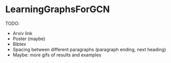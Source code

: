 # LearningGraphsForGCN

TODO:
- Arxiv link
- Poster (maybe)
- Bibtex
- Spacing between different paragraphs (paragraph ending, next heading)
- Maybe: more gifs of results and examples
